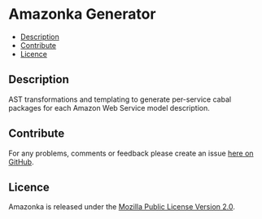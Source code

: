 # Amazonka Generator

* [Description](#description)
* [Contribute](#contribute)
* [Licence](#licence)

## Description

AST transformations and templating to generate per-service cabal packages for
each Amazon Web Service model description.


## Contribute

For any problems, comments or feedback please create an issue [here on GitHub](github.com/brendanhay/amazonka/issues).


## Licence

Amazonka is released under the [Mozilla Public License Version 2.0](http://www.mozilla.org/MPL/).
